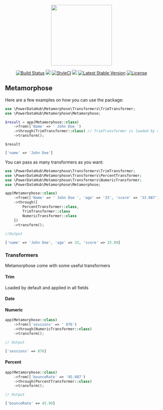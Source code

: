 <p align="center">
    <img width="200" src="https://i.pinimg.com/originals/e0/77/ec/e077ec8846b6cebb114bac4eb63d374e.png">
</p>
<p align="center">
    <a href='https://semaphoreci.com/edbizarro/metamorphose'> <img src='https://semaphoreci.com/api/v1/edbizarro/metamorphose/branches/master/badge.svg' alt='Build Status'></a>
    <a href="https://codeclimate.com/github/edbizarro/metamorphose/test_coverage"><img src="https://api.codeclimate.com/v1/badges/25524f733a23fb514c5c/test_coverage" /></a>
  <a href="https://styleci.io/repos/129276226"><img src="https://styleci.io/repos/129276226/shield?branch=master" alt="StyleCI"></a>  
  <a href="https://codeclimate.com/github/edbizarro/metamorphose/maintainability"><img src="https://api.codeclimate.com/v1/badges/25524f733a23fb514c5c/maintainability" /></a>
  <a href="https://packagist.org/packages/power-data-hub/metamorphose"><img src="https://poser.pugx.org/power-data-hub/metamorphose/v/stable.svg" alt="Latest Stable Version"></a>
  <a href="https://packagist.org/packages/power-data-hub/metamorphose"><img src="https://poser.pugx.org/power-data-hub/metamorphose/license.svg" alt="License"></a>
</p>
<p align="center">
  <h2>Metamorphose</h2>
</p>

Here are a few examples on how you can use the package:

```php
use \PowerDataHub\Metamorphose\Transformers\TrimTransformer;
use \PowerDataHub\Metamorphose\Metamorphose;

$result = app(Metamorphose::class)
    ->from(['Name' => ' John Doe ')
    ->through(TrimTransformer::class) // TrimTransformer is loaded by default, you can safely omit this line
    ->transform();
```

`$result`

```php
['name' => 'John Doe']
```

You can pass as many transformers as you want:


```php
use \PowerDataHub\Metamorphose\Transformers\TrimTransformer;
use \PowerDataHub\Metamorphose\Transformers\PercentTransformer;
use \PowerDataHub\Metamorphose\Transformers\NumericTransformer;
use \PowerDataHub\Metamorphose\Metamorphose;

app(Metamorphose::class)
    ->from(['Name' => ' John Doe ', 'age' => '33', 'score' => '33.987'])
    ->through([
        PercentTransformer::class,
        TrimTransformer::class
        NumericTransformer::class
    ])
    ->transform();
    
//Output

['name' => 'John Doe', 'age' => 33, 'score' => 33.99]
```

### Transformers

Metamorphose come with some useful transformers

#### Trim
Loaded by default and applied in all fields

#### Date

#### Numeric

```php
app(Metamorphose::class)
    ->from(['sessions' => ' 876')
    ->through(NumericTransformer::class)
    ->transform();

// Output

['sessions' => 876]
```

#### Percent 

```php
app(Metamorphose::class)
    ->from(['bounceRate' => '45.987')
    ->through(PercentTransformer::class)
    ->transform();

// Output

['bounceRate' => 45.99]
```
